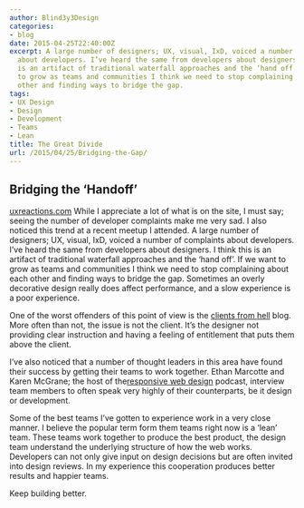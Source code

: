 ```yaml
---
author: Blind3y3Design
categories:
- blog
date: 2015-04-25T22:40:00Z
excerpt: A large number of designers; UX, visual, IxD, voiced a number of complaints
  about developers. I’ve heard the same from developers about designers. I think this
  is an artifact of traditional waterfall approaches and the ‘hand off’. If we want
  to grow as teams and communities I think we need to stop complaining about each
  other and finding ways to bridge the gap.
tags:
- UX Design
- Design
- Development
- Teams
- Lean
title: The Great Divide
url: /2015/04/25/Bridging-the-Gap/
---
```


## Bridging the ‘Handoff’

[uxreactions.com](http://uxreactions.com)
While I appreciate a lot of what is on the site, I must say; seeing the number of developer complaints make me very sad. I also noticed this trend at a recent meetup I attended. A large number of designers; UX, visual, IxD, voiced a number of complaints about developers. I’ve heard the same from developers about designers. I think this is an artifact of traditional waterfall approaches and the ‘hand off’.<!--more--> If we want to grow as teams and communities I think we need to stop complaining about each other and finding ways to bridge the gap. Sometimes an overly decorative design really does affect performance, and a slow experience is a poor experience.

One of the worst offenders of this point of view is the [clients from hell](http://clientsfromhell.net/) blog. More often than not, the issue is not the client. It’s the designer not providing clear instruction and having a feeling of entitlement that puts them above the client. 

I’ve also noticed that a number of thought leaders in this area have found their success by getting their teams to work together. Ethan Marcotte and Karen McGrane; the host of the[responsive web design](http://responsivewebdesign.com/podcast/) podcast, interview team members to often speak very highly of their counterparts, be it design or development. 

Some of the best teams I’ve gotten to experience work in a very close manner. I believe the popular term form them teams right now is a ‘lean’ team. These teams work together to produce the best product, the design team understand the underlying structure of how the web works. Developers can not only give input on design decisions but are often invited into design reviews. In my experience this cooperation produces better results and happier teams.

Keep building better.